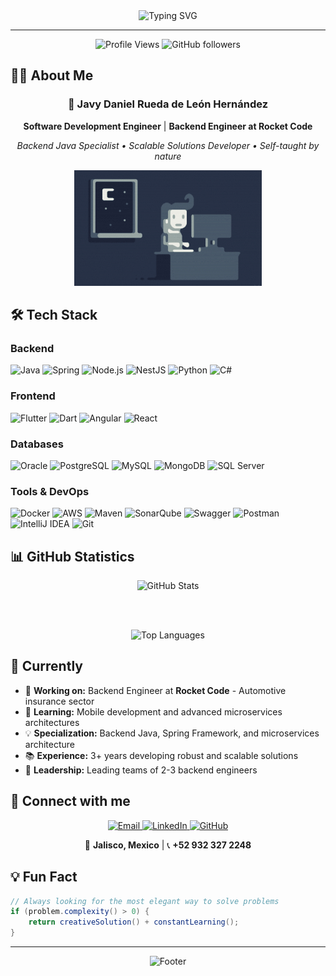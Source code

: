 <div align="center">
  <img src="https://readme-typing-svg.herokuapp.com?font=Fira+Code&pause=1000&color=2F81F7&center=true&vCenter=true&width=435&lines=Hello+%F0%9F%91%8B+I'm+Javy+Rueda;Software+Development+Engineer;Specialized+in+Backend+Java" alt="Typing SVG" />
</div>

---

<div align="center">
  
  ![Profile Views](https://komarev.com/ghpvc/?username=Javciier&color=blueviolet&style=flat-square)
  ![GitHub followers](https://img.shields.io/github/followers/Javciier?style=social)
  
</div>

## 👨‍💻 About Me

<div align="center">
  
  ### 🚀 **Javy Daniel Rueda de León Hernández**
  
  **Software Development Engineer** | **Backend Engineer at Rocket Code**
  
  *Backend Java Specialist • Scalable Solutions Developer • Self-taught by nature*
  
  <img src="https://raw.githubusercontent.com/AVS1508/AVS1508/master/assets/Night-Coding.gif" alt="Custom GIF" width="300" />
  
</div>

## 🛠️ Tech Stack

### Backend

![Java](https://img.shields.io/badge/Java-ED8B00?style=for-the-badge&logo=java&logoColor=white)
![Spring](https://img.shields.io/badge/Spring-6DB33F?style=for-the-badge&logo=spring&logoColor=white)
![Node.js](https://img.shields.io/badge/Node.js-339933?style=for-the-badge&logo=node.js&logoColor=white)
![NestJS](https://img.shields.io/badge/NestJS-E0234E?style=for-the-badge&logo=nestjs&logoColor=white)
![Python](https://img.shields.io/badge/Python-3776AB?style=for-the-badge&logo=python&logoColor=white)
![C#](https://img.shields.io/badge/C%23-239120?style=for-the-badge&logo=c-sharp&logoColor=white)

### Frontend

![Flutter](https://img.shields.io/badge/Flutter-02569B?style=for-the-badge&logo=flutter&logoColor=white)
![Dart](https://img.shields.io/badge/Dart-0175C2?style=for-the-badge&logo=dart&logoColor=white)
![Angular](https://img.shields.io/badge/Angular-DD0031?style=for-the-badge&logo=angular&logoColor=white)
![React](https://img.shields.io/badge/React-20232A?style=for-the-badge&logo=react&logoColor=61DAFB)

### Databases

![Oracle](https://img.shields.io/badge/Oracle-F80000?style=for-the-badge&logo=oracle&logoColor=white)
![PostgreSQL](https://img.shields.io/badge/PostgreSQL-316192?style=for-the-badge&logo=postgresql&logoColor=white)
![MySQL](https://img.shields.io/badge/MySQL-00000F?style=for-the-badge&logo=mysql&logoColor=white)
![MongoDB](https://img.shields.io/badge/MongoDB-4EA94B?style=for-the-badge&logo=mongodb&logoColor=white)
![SQL Server](https://img.shields.io/badge/Microsoft_SQL_Server-CC2927?style=for-the-badge&logo=microsoft-sql-server&logoColor=white)

### Tools & DevOps

![Docker](https://img.shields.io/badge/Docker-2496ED?style=for-the-badge&logo=docker&logoColor=white)
![AWS](https://img.shields.io/badge/Amazon_AWS-232F3E?style=for-the-badge&logo=amazon-aws&logoColor=white)
![Maven](https://img.shields.io/badge/Maven-C71A36?style=for-the-badge&logo=apache-maven&logoColor=white)
![SonarQube](https://img.shields.io/badge/SonarQube-4E9BCD?style=for-the-badge&logo=sonarqube&logoColor=white)
![Swagger](https://img.shields.io/badge/Swagger-85EA2D?style=for-the-badge&logo=swagger&logoColor=white)
![Postman](https://img.shields.io/badge/Postman-FF6C37?style=for-the-badge&logo=postman&logoColor=white)
![IntelliJ IDEA](https://img.shields.io/badge/IntelliJ_IDEA-000000.svg?style=for-the-badge&logo=intellij-idea&logoColor=white)
![Git](https://img.shields.io/badge/Git-F05032?style=for-the-badge&logo=git&logoColor=white)

## 📊 GitHub Statistics

<div align="center">
  
  <img src="https://github-readme-stats.vercel.app/api?username=Javciier&show_icons=true&theme=radical&hide_border=true&count_private=true" alt="GitHub Stats" />
  
  <br><br>
  
  <img src="https://github-readme-stats.vercel.app/api/top-langs/?username=Javciier&layout=compact&theme=radical&hide_border=true" alt="Top Languages" />
  
</div>

## 🎯 Currently

- 🔭 **Working on:** Backend Engineer at **Rocket Code** - Automotive insurance sector
- 🌱 **Learning:** Mobile development and advanced microservices architectures
- 💡 **Specialization:** Backend Java, Spring Framework, and microservices architecture
- 📚 **Experience:** 3+ years developing robust and scalable solutions
- 🚀 **Leadership:** Leading teams of 2-3 backend engineers

## 🤝 Connect with me

<div align="center">
  <a href="mailto:danieljavy@gmail.com">
    <img src="https://img.shields.io/badge/Email-D14836?style=for-the-badge&logo=gmail&logoColor=white" alt="Email">
  </a>
  <a href="https://linkedin.com/in/jdrdlh">
    <img src="https://img.shields.io/badge/LinkedIn-0077B5?style=for-the-badge&logo=linkedin&logoColor=white" alt="LinkedIn">
  </a>
  <a href="https://github.com/Javciier">
    <img src="https://img.shields.io/badge/GitHub-100000?style=for-the-badge&logo=github&logoColor=white" alt="GitHub">
  </a>
</div>

<div align="center">
  
  📍 **Jalisco, Mexico** | 📞 **+52 932 327 2248**
  
</div>

## 💡 Fun Fact

```java
// Always looking for the most elegant way to solve problems
if (problem.complexity() > 0) {
    return creativeSolution() + constantLearning();
}
```

---

<div align="center">
  <img src="https://capsule-render.vercel.app/api?type=waving&color=0:ff006e,50:8338ec,100:3a86ff&height=100&section=footer" alt="Footer" />
</div>
